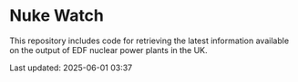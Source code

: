 # Nuke Watch

This repository includes code for retrieving the latest information available on the output of EDF nuclear power plants in the UK.

Last updated: 2025-06-01 03:37